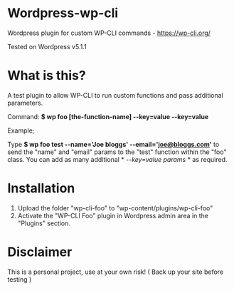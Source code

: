 # Wordpress-wp-cli
Wordpress plugin for custom WP-CLI commands - https://wp-cli.org/

Tested on Wordpress v5.1.1

# What is this?

A test plugin to allow WP-CLI to run custom functions and pass additional parameters.

Command: **$ wp foo [the-function-name] --key=value --key=value**

Example; 

Type **$ wp foo test --name='Joe bloggs' --email='joe@bloggs.com'** to send the "name" and "email" params to the "test" function within the "foo" class. You can add as many additional * *--key=value params* * as required.

# Installation

1) Upload the folder "wp-cli-foo" to "wp-content/plugins/wp-cli-foo"
2) Activate the "WP-CLI Foo" plugin in Wordpress admin area in the "Plugins" section.

# Disclaimer

This is a personal project, use at your own risk! ( Back up your site before testing )


